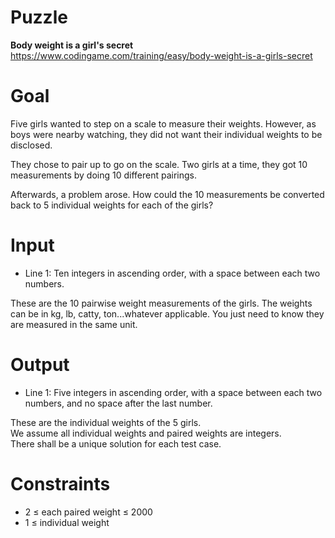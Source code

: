 # Puzzle
**Body weight is a girl's secret** https://www.codingame.com/training/easy/body-weight-is-a-girls-secret

# Goal
Five girls wanted to step on a scale to measure their weights. However, as boys were nearby watching, they did not want their individual weights to be disclosed.

They chose to pair up to go on the scale. Two girls at a time, they got 10 measurements by doing 10 different pairings.

Afterwards, a problem arose. How could the 10 measurements be converted back to 5 individual weights for each of the girls?

# Input
* Line 1: Ten integers in ascending order, with a space between each two numbers.
  
These are the 10 pairwise weight measurements of the girls. The weights can be in kg, lb, catty, ton...whatever applicable. 
You just need to know they are measured in the same unit.

# Output
* Line 1: Five integers in ascending order, with a space between each two numbers, and no space after the last number.

These are the individual weights of the 5 girls.  
We assume all individual weights and paired weights are integers.  
There shall be a unique solution for each test case.  

# Constraints
* 2 ≤ each paired weight ≤ 2000
* 1 ≤ individual weight
